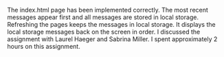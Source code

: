 The index.html page has been implemented correctly. The most recent messages appear first and all messages are stored in local storage. Refreshing the pages keeps the messages in local storage. It displays the local storage messages back on the screen in order. I discussed the assignment with Laurel Haeger and Sabrina Miller. I spent approximately 2 hours on this assignment.